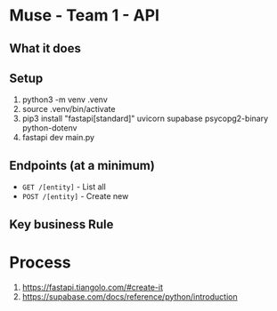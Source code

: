 # Muse - Team 1 - API

## What it does

## Setup

1. python3 -m venv .venv
2. source .venv/bin/activate
3. pip3 install "fastapi[standard]" uvicorn supabase psycopg2-binary python-dotenv
4. fastapi dev main.py

## Endpoints (at a minimum)

- `GET /[entity]` - List all
- `POST /[entity]` - Create new

## Key business Rule

# Process

1. https://fastapi.tiangolo.com/#create-it
2. https://supabase.com/docs/reference/python/introduction
